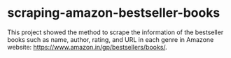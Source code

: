 # scraping-amazon-bestseller-books
This project showed the method to scrape the information of the bestseller books such as name, author, rating, and URL in each genre in Amazone website: https://www.amazon.in/gp/bestsellers/books/. 
